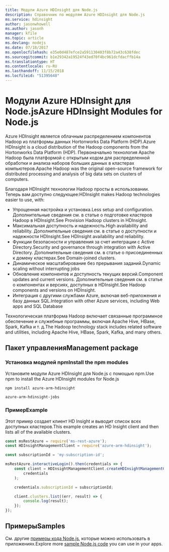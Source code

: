 ```yaml
---
title: Модули Azure HDInsight для Node.js
description: Справочник по модулям Azure HDInsight для Node.js
ms.service: hdinsight
author: jasonwhowell
ms.author: jasonh
manager: kfile
ms.topic: article
ms.devlang: nodejs
ms.date: 07/18/2017
ms.openlocfilehash: e35e0d487efce2a591130403f8b72a43c638fdec
ms.sourcegitcommit: b1e29342a19524f43ed70f4bc961dcfdacffb14a
ms.translationtype: HT
ms.contentlocale: ru-RU
ms.lasthandoff: 11/15/2018
ms.locfileid: "51395648"
---
```

# <a name="azure-hdinsight-modules-for-nodejs"></a><span data-ttu-id="a6e9f-103">Модули Azure HDInsight для Node.js</span><span class="sxs-lookup"><span data-stu-id="a6e9f-103">Azure HDInsight Modules for Node.js</span></span>

<span data-ttu-id="a6e9f-104">Azure HDInsight является облачным распределением компонентов Hadoop из платформы данных Hortonworks Data Platform (HDP).</span><span class="sxs-lookup"><span data-stu-id="a6e9f-104">Azure HDInsight is a cloud distribution of the Hadoop components from the Hortonworks Data Platform (HDP).</span></span> <span data-ttu-id="a6e9f-105">Первоначально технология Apache Hadoop была платформой с открытым кодом для распределенной обработки и анализа наборов больших данных в кластерах компьютеров.</span><span class="sxs-lookup"><span data-stu-id="a6e9f-105">Apache Hadoop was the original open-source framework for distributed processing and analysis of big data sets on clusters of computers.</span></span>

<span data-ttu-id="a6e9f-106">Благодаря HDInsight технологии Hadoop просты в использовании. Теперь вам доступно следующее:</span><span class="sxs-lookup"><span data-stu-id="a6e9f-106">HDInsight makes Hadoop technologies easier to use, with:</span></span>
- <span data-ttu-id="a6e9f-107">Упрощенная настройка и установка.</span><span class="sxs-lookup"><span data-stu-id="a6e9f-107">Less setup and configuration.</span></span> <span data-ttu-id="a6e9f-108">Дополнительные сведения см. в статье о подготовке кластеров Hadoop в HDInsight.</span><span class="sxs-lookup"><span data-stu-id="a6e9f-108">See Provision Hadoop clusters in HDInsight.</span></span>
- <span data-ttu-id="a6e9f-109">Максимальная доступность и надежность.</span><span class="sxs-lookup"><span data-stu-id="a6e9f-109">High availability and reliability.</span></span> <span data-ttu-id="a6e9f-110">Дополнительные сведения см. в статье о доступности и надежности HDInsight.</span><span class="sxs-lookup"><span data-stu-id="a6e9f-110">See HDInsight availability and reliability.</span></span>
- <span data-ttu-id="a6e9f-111">Функции безопасности и управления за счет интеграции с Active Directory.</span><span class="sxs-lookup"><span data-stu-id="a6e9f-111">Security and governance through integration with Active Directory.</span></span> <span data-ttu-id="a6e9f-112">Дополнительные сведения см. в статье о присоединенных к домену кластерах.</span><span class="sxs-lookup"><span data-stu-id="a6e9f-112">See Domain-joined clusters.</span></span>
- <span data-ttu-id="a6e9f-113">Динамическое масштабирование без прерывания заданий.</span><span class="sxs-lookup"><span data-stu-id="a6e9f-113">Dynamic scaling without interrupting jobs</span></span>
- <span data-ttu-id="a6e9f-114">Обновление компонентов и доступность текущих версий.</span><span class="sxs-lookup"><span data-stu-id="a6e9f-114">Component updates and current versions.</span></span> <span data-ttu-id="a6e9f-115">Дополнительные сведения см. в статье о компонентах и версиях, доступных в HDInsight.</span><span class="sxs-lookup"><span data-stu-id="a6e9f-115">See Hadoop components and versions on HDInsight.</span></span>
- <span data-ttu-id="a6e9f-116">Интеграция с другими службами Azure, включая веб-приложения и базу данных SQL.</span><span class="sxs-lookup"><span data-stu-id="a6e9f-116">Integration with other Azure services, including Web apps and SQL Database</span></span>

<span data-ttu-id="a6e9f-117">Технологическая платформа Hadoop включает связанные программное обеспечение и служебные программы, включая Apache Hive, HBase, Spark, Kafka и т. д.</span><span class="sxs-lookup"><span data-stu-id="a6e9f-117">The Hadoop technology stack includes related software and utilities, including Apache Hive, HBase, Spark, Kafka, and many others.</span></span> 

## <a name="management-package"></a><span data-ttu-id="a6e9f-118">Пакет управления</span><span class="sxs-lookup"><span data-stu-id="a6e9f-118">Management package</span></span>

### <a name="install-the-npm-modules"></a><span data-ttu-id="a6e9f-119">Установка модулей npm</span><span class="sxs-lookup"><span data-stu-id="a6e9f-119">Install the npm modules</span></span>

<span data-ttu-id="a6e9f-120">Установите модули Azure HDInsight для Node.js с помощью npm.</span><span class="sxs-lookup"><span data-stu-id="a6e9f-120">Use npm to install the Azure HDInsight modules for Node.js</span></span>

```bash
npm install azure-arm-hdinsight
```

```bash
azure-arm-hdinsight-jobs
```

### <a name="example"></a><span data-ttu-id="a6e9f-121">Пример</span><span class="sxs-lookup"><span data-stu-id="a6e9f-121">Example</span></span> 

<span data-ttu-id="a6e9f-122">Этот пример создает клиент HD Insight и выводит список всех доступных кластеров.</span><span class="sxs-lookup"><span data-stu-id="a6e9f-122">This example creates an HD Insight client and then lists all of the available clusters.</span></span> 

```javascript
const msRestAzure = require('ms-rest-azure');
const HDInsightManagementClient = require('azure-arm-hdinsight');

const subscriptionId = 'my-subscription-id';

msRestAzure.interactiveLogin().then(credentials => {
    const client = HDInsightManagementClient.createHDInsightManagementClient(
        credentials
    );

    credentials.subscriptionId = subscriptionId;

    client.clusters.list((err, result) => {
        console.log(result);
    });
});
```

## <a name="samples"></a><span data-ttu-id="a6e9f-123">Примеры</span><span class="sxs-lookup"><span data-stu-id="a6e9f-123">Samples</span></span>

<span data-ttu-id="a6e9f-124">См. другие [примеры кода Node.js](https://azure.microsoft.com/resources/samples/?platform=nodejs), которые можно использовать в приложениях.</span><span class="sxs-lookup"><span data-stu-id="a6e9f-124">Explore more [sample Node.js code](https://azure.microsoft.com/resources/samples/?platform=nodejs) you can use in your apps.</span></span>

